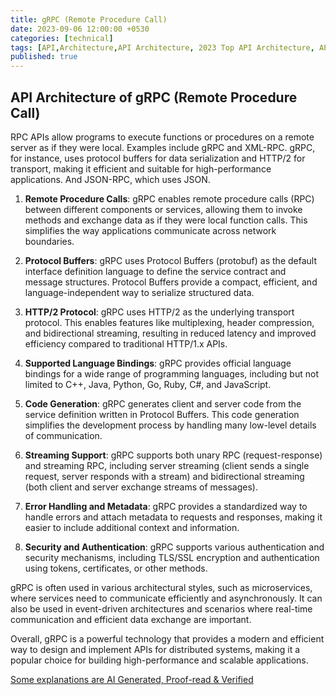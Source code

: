 ```yaml
---
title: gRPC (Remote Procedure Call)
date: 2023-09-06 12:00:00 +0530
categories: [technical]
tags: [API,Architecture,API Architecture, 2023 Top API Architecture, API methodologies, REST, Webhooks, Graphql, SOAP, Websocket, gRPC, MQTT, AMQP, what are API Architectures, API Styles, different types of api architectures, quick revision of apis, Remote Procedure Call, XML-RPC, JSON-RPC interview preperations]
published: true
---
```


## API Architecture of gRPC (Remote Procedure Call)

RPC APIs allow programs to execute functions or procedures on a remote server as if they were local. Examples include gRPC and XML-RPC. gRPC, for instance, uses protocol buffers for data serialization and HTTP/2 for transport, making it efficient and suitable for high-performance applications. And JSON-RPC, which uses JSON.

1. **Remote Procedure Calls**:
   gRPC enables remote procedure calls (RPC) between different components or services, allowing them to invoke methods and exchange data as if they were local function calls. This simplifies the way applications communicate across network boundaries.

2. **Protocol Buffers**:
   gRPC uses Protocol Buffers (protobuf) as the default interface definition language to define the service contract and message structures. Protocol Buffers provide a compact, efficient, and language-independent way to serialize structured data.

3. **HTTP/2 Protocol**:
   gRPC uses HTTP/2 as the underlying transport protocol. This enables features like multiplexing, header compression, and bidirectional streaming, resulting in reduced latency and improved efficiency compared to traditional HTTP/1.x APIs.

4. **Supported Language Bindings**:
   gRPC provides official language bindings for a wide range of programming languages, including but not limited to C++, Java, Python, Go, Ruby, C#, and JavaScript.

5. **Code Generation**:
   gRPC generates client and server code from the service definition written in Protocol Buffers. This code generation simplifies the development process by handling many low-level details of communication.

6. **Streaming Support**:
   gRPC supports both unary RPC (request-response) and streaming RPC, including server streaming (client sends a single request, server responds with a stream) and bidirectional streaming (both client and server exchange streams of messages).

7. **Error Handling and Metadata**:
   gRPC provides a standardized way to handle errors and attach metadata to requests and responses, making it easier to include additional context and information.

8. **Security and Authentication**:
   gRPC supports various authentication and security mechanisms, including TLS/SSL encryption and authentication using tokens, certificates, or other methods.

gRPC is often used in various architectural styles, such as microservices, where services need to communicate efficiently and asynchronously. It can also be used in event-driven architectures and scenarios where real-time communication and efficient data exchange are important.

Overall, gRPC is a powerful technology that provides a modern and efficient way to design and implement APIs for distributed systems, making it a popular choice for building high-performance and scalable applications.



[Some explanations are AI Generated, Proof-read & Verified](#)